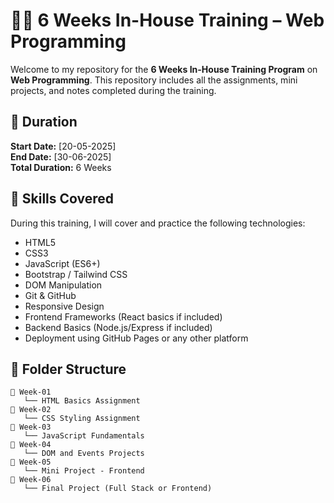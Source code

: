 # 🧑‍💻 6 Weeks In-House Training – Web Programming

Welcome to my repository for the **6 Weeks In-House Training Program** on **Web Programming**. This repository includes all the assignments, mini projects, and notes completed during the training.

## 📅 Duration
**Start Date:** [20-05-2025]  
**End Date:** [30-06-2025]  
**Total Duration:** 6 Weeks

## 🧠 Skills Covered
During this training, I will cover and practice the following technologies:

- HTML5
- CSS3
- JavaScript (ES6+)
- Bootstrap / Tailwind CSS
- DOM Manipulation
- Git & GitHub
- Responsive Design
- Frontend Frameworks (React basics if included)
- Backend Basics (Node.js/Express if included)
- Deployment using GitHub Pages or any other platform

## 📂 Folder Structure

```plaintext
📁 Week-01
   └── HTML Basics Assignment
📁 Week-02
   └── CSS Styling Assignment
📁 Week-03
   └── JavaScript Fundamentals
📁 Week-04
   └── DOM and Events Projects
📁 Week-05
   └── Mini Project - Frontend
📁 Week-06
   └── Final Project (Full Stack or Frontend)
